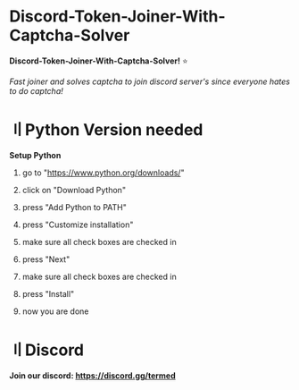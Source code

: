 # Discord-Token-Joiner-With-Captcha-Solver

**Discord-Token-Joiner-With-Captcha-Solver!** :star:

*Fast joiner and solves captcha to join discord server's since everyone hates to do captcha!*

# 〢Python Version needed

**Setup Python**

1. go to "https://www.python.org/downloads/"

2. click on "Download Python"

3. press "Add Python to PATH"

4. press "Customize installation"

5. make sure all check boxes are checked in

6. press "Next"

7. make sure all check boxes are checked in

8. press "Install"

9. now you are done

# 〢Discord
**Join our discord: https://discord.gg/termed**
